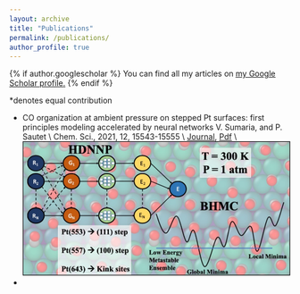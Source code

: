 ```yaml
---
layout: archive
title: "Publications"
permalink: /publications/
author_profile: true
---
```


{% if author.googlescholar %}
  You can find all my articles on <u><a href="{{author.googlescholar}}">my Google Scholar profile</a>.</u>
{% endif %}

*denotes equal contribution

- CO organization at ambient pressure on stepped Pt surfaces: first principles modeling accelerated by neural networks
  V. Sumaria, and P. Sautet \\
  Chem. Sci., 2021, 12, 15543-15555 \\
  [Journal](https://pubs.rsc.org/en/content/articlehtml/2021/sc/d1sc03827c), [Pdf](/files/RSC_2021.pdf) \\
  ![This is an image](files/RSC_2021_TOC.jpg)
- 
